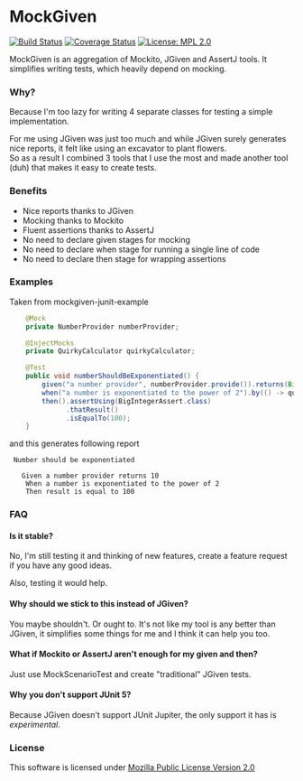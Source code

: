 # MockGiven
[![Build Status](https://travis-ci.org/multicatch/MockGiven.svg)](https://travis-ci.org/multicatch/MockGiven)
[![Coverage Status](https://coveralls.io/repos/github/multicatch/MockGiven/badge.svg)](https://coveralls.io/github/multicatch/MockGiven)
[![License: MPL 2.0](https://img.shields.io/badge/License-MPL%202.0-brightgreen.svg)](https://opensource.org/licenses/MPL-2.0)

MockGiven is an aggregation of Mockito, JGiven and AssertJ tools. It simplifies writing tests, which heavily depend on mocking.

### Why?

Because I'm too lazy for writing 4 separate classes for testing a simple implementation.

For me using JGiven was just too much and while JGiven surely generates nice reports, it felt like using an excavator to plant flowers.  
So as a result I combined 3 tools that I use the most and made another tool (duh) that makes it easy to create tests.

### Benefits

 * Nice reports thanks to JGiven
 * Mocking thanks to Mockito
 * Fluent assertions thanks to AssertJ
 * No need to declare given stages for mocking
 * No need to declare when stage for running a single line of code
 * No need to declare then stage for wrapping assertions
 
### Examples

Taken from mockgiven-junit-example

```Java
    @Mock
    private NumberProvider numberProvider;

    @InjectMocks
    private QuirkyCalculator quirkyCalculator;

    @Test
    public void numberShouldBeExponentiated() {
        given("a number provider", numberProvider.provide()).returns(BigInteger.TEN);
        when("a number is exponentiated to the power of 2").by(() -> quirkyCalculator.exponentiate(2));
        then().assertUsing(BigIntegerAssert.class)
              .thatResult()
              .isEqualTo(100);
    }

```

and this generates following report

```text
 Number should be exponentiated

   Given a number provider returns 10
    When a number is exponentiated to the power of 2
    Then result is equal to 100
```

### FAQ
#### Is it stable?

No, I'm still testing it and thinking of new features, create a feature request if you have any good ideas.

Also, testing it would help.

#### Why should we stick to this instead of JGiven?

You maybe shouldn't. Or ought to. It's not like my tool is any better than JGiven, it simplifies some things for me and I think it can help you too.

#### What if Mockito or AssertJ aren't enough for my given and then?

Just use MockScenarioTest and create "traditional" JGiven tests.

#### Why you don't support JUnit 5?

Because JGiven doesn't support JUnit Jupiter, the only support it has is *experimental*.


### License

This software is licensed under [Mozilla Public License Version 2.0](LICENSE)

